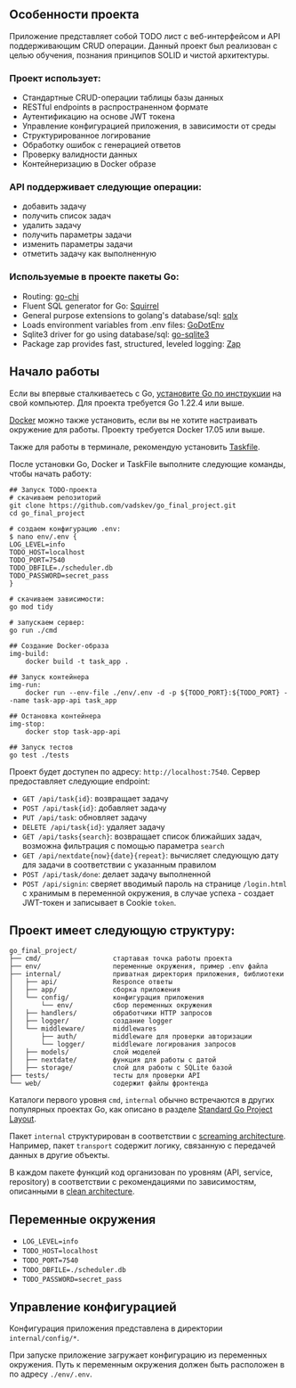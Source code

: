 ## Особенности проекта
Приложение представляет собой TODO лист с веб-интерфейсом и API поддерживающим CRUD операции. Данный проект был реализован с целью обучения, познания принципов SOLID и чистой архитектуры.

### Проект использует:
* Стандартные CRUD-операции таблицы базы данных
* RESTful endpoints в распространенном формате
* Аутентификацию на основе JWT токена
* Управление конфигурацией приложения, в зависимости от среды
* Структурированное логирование
* Обработку ошибок с генерацией ответов
* Проверку валидности данных
* Контейнеризацию в Docker образе

### API поддерживает следующие операции:
* добавить задачу
* получить список задач
* удалить задачу
* получить параметры задачи
* изменить параметры задачи
* отметить задачу как выполненную

### Используемые в проекте пакеты Go:
* Routing: [go-chi](https://github.com/go-chi/chi)
* Fluent SQL generator for Go: [Squirrel](https://github.com/Masterminds/squirrel)
* General purpose extensions to golang's database/sql: [sqlx](https://github.com/jmoiron/sqlx)
* Loads environment variables from .env files: [GoDotEnv](https://github.com/joho/godotenv)
* Sqlite3 driver for go using database/sql: [go-sqlite3](https://github.com/mattn/go-sqlite3)
* Package zap provides fast, structured, leveled logging: [Zap](go.uber.org/zap)

## Начало работы

Если вы впервые сталкиваетесь с Go, [установите Go по инструкции](https://golang.org/doc/install) на свой компьютер. Для проекта требуется Go 1.22.4 или выше.

[Docker](https://www.docker.com/get-started) можно также установить, если вы не хотите настраивать окружение для работы. Проекту требуется Docker 17.05 или выше.

Также для работы в терминале, рекомендую установить [Taskfile](https://taskfile.dev/installation/).

После установки Go, Docker и TaskFile выполните следующие команды, чтобы начать работу:

```shell
## Запуск TODO-проекта
# скачиваем репозиторий
git clone https://github.com/vadskev/go_final_project.git
cd go_final_project

# создаем конфигурацию .env:
$ nano env/.env {
LOG_LEVEL=info
TODO_HOST=localhost
TODO_PORT=7540
TODO_DBFILE=./scheduler.db
TODO_PASSWORD=secret_pass
}

# скачиваем зависимости:
go mod tidy

# запускаем сервер:
go run ./cmd
```

```shell
## Создание Docker-образа
img-build:
	docker build -t task_app .
	
## Запуск контейнера
img-run:
	docker run --env-file ./env/.env -d -p ${TODO_PORT}:${TODO_PORT} --name task-app-api task_app

## Остановка контейнера
img-stop:
	docker stop task-app-api
```

```shell
## Запуск тестов
go test ./tests
```

Проект будет доступен по адресу: `http://localhost:7540`. Сервер предоставляет следующие endpoint:

* `GET /api/task{id}`: возвращает задачу
* `POST /api/task{id}`: добавляет задачу
* `PUT /api/task`: обновляет задачу
* `DELETE /api/task{id}`: удаляет задачу
* `GET /api/tasks{search}`: возвращает список ближайших задач, возможна фильтрация с помощью параметра `search`
* `GET /api/nextdate{now}{date}{repeat}`: вычисляет следующую дату для задачи в соответствии с указанным правилом
* `POST /api/task/done`: делает задачу выполненной
* `POST /api/signin`: сверяет вводимый пароль на странице `/login.html` с хранимым в переменной окружения, в случае успеха - создает JWT-токен и записывает в Cookie `token`.

## Проект имеет следующую структуру:
```
go_final_project/
├── cmd/                  стартавая точка работы проекта
├── env/                  переменные окружения, пример .env файла
├── internal/             приватная директория приложения, библиотеки
│   ├── api/              Responce ответы
│   ├── app/              сборка приложения
│   └── config/           конфигурация приложения
│       └── env/          сбор переменных окружения
│   ├── handlers/         обработчики HTTP запросов
│   ├── logger/           создание logger
│   └── middleware/       middlewares
│       ├── auth/         middleware для проверки авторизации
│       └── logger/       middleware логирования запросов
│   ├── models/           слой моделей
│   ├── nextdate/         функция для работы с датой
│   ├── storage/          слой для работы с SQLite базой
├── tests/                тесты для проверки API
└── web/                  содержит файлы фронтенда
```

Каталоги первого уровня `cmd`, `internal` обычно встречаются в других популярных проектах Go, как описано 
в разделе [Standard Go Project Layout](https://github.com/golang-standards/project-layout).

Пакет `internal` структурирован в соответствии с [screaming architecture](https://blog.cleancoder.com/uncle-bob/2011/09/30/Screaming-Architecture.html). 
Например, пакет `transport` содержит логику, связанную с передачей данных в другие объекты.

В каждом пакете функций код организован по уровням (API, service, repository) в соответствии с рекомендациями по зависимостям, 
описанными в [clean architecture](https://blog.cleancoder.com/uncle-bob/2012/08/13/the-clean-architecture.html).

## Переменные окружения
* `LOG_LEVEL=info`
* `TODO_HOST=localhost`
* `TODO_PORT=7540`
* `TODO_DBFILE=./scheduler.db`
* `TODO_PASSWORD=secret_pass`

## Управление конфигурацией

Конфигурация приложения представлена в директории `internal/config/*`.

При запуске приложение загружает конфигурацию из переменных окружения. Путь к переменным окружения должен быть расположен в по адресу `./env/.env`.

